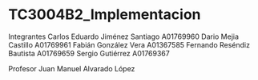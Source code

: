 # TC3004B2_Implementacion

Integrantes
Carlos Eduardo Jiménez Santiago A01769960
Dario Mejia Castillo A01769961
Fabián González Vera A01367585
Fernando Reséndiz Bautista A01769659
Sergio Gutiérrez A01769367

Profesor
Juan Manuel Alvarado López
